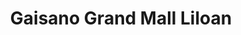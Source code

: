 ---
title: "Gaisano Grand Mall Liloan"
url: /liloan/gaisano-grand-mall-liloan/
shop: Einkaufszentrum
---